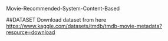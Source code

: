 Movie-Recommended-System-Content-Based


##DATASET
Download dataset from here
https://www.kaggle.com/datasets/tmdb/tmdb-movie-metadata?resource=download

